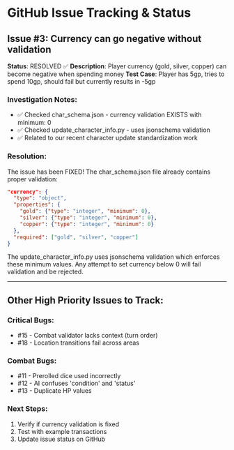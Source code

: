 # GitHub Issue Tracking & Status

## Issue #3: Currency can go negative without validation
**Status**: RESOLVED ✅
**Description**: Player currency (gold, silver, copper) can become negative when spending money
**Test Case**: Player has 5gp, tries to spend 10gp, should fail but currently results in -5gp

### Investigation Notes:
- ✅ Checked char_schema.json - currency validation EXISTS with minimum: 0
- ✅ Checked update_character_info.py - uses jsonschema validation
- ✅ Related to our recent character update standardization work

### Resolution:
The issue has been FIXED! The char_schema.json file already contains proper validation:
```json
"currency": {
  "type": "object",
  "properties": {
    "gold": {"type": "integer", "minimum": 0},
    "silver": {"type": "integer", "minimum": 0},
    "copper": {"type": "integer", "minimum": 0}
  },
  "required": ["gold", "silver", "copper"]
}
```

The update_character_info.py uses jsonschema validation which enforces these minimum values.
Any attempt to set currency below 0 will fail validation and be rejected.

---

## Other High Priority Issues to Track:

### Critical Bugs:
- #15 - Combat validator lacks context (turn order)
- #18 - Location transitions fail across areas

### Combat Bugs:
- #11 - Prerolled dice used incorrectly
- #12 - AI confuses 'condition' and 'status'
- #13 - Duplicate HP values

### Next Steps:
1. Verify if currency validation is fixed
2. Test with example transactions
3. Update issue status on GitHub